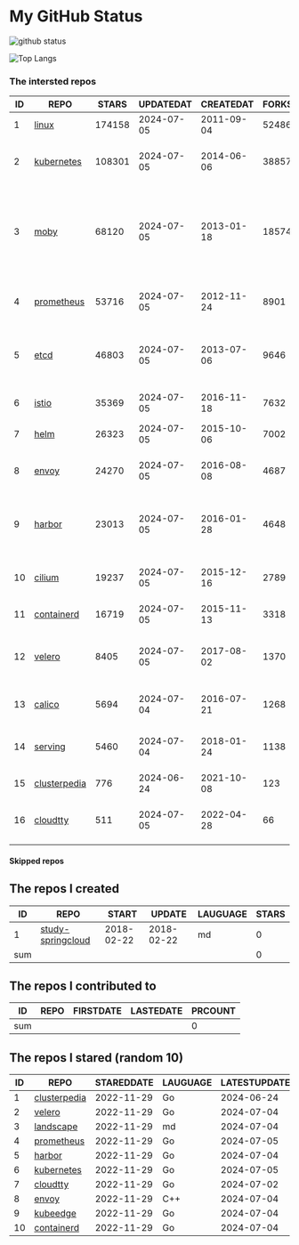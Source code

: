 # My GitHub Status

<img src="https://github-readme-stats-1.yihong0618.vercel.app/api?username=daoqingniu&show_icons=true&&&hide_title=true&count_private=true" alt="github status" />

![Top Langs](https://github-readme-stats-1.yihong0618.vercel.app/api/top-langs/?username=daoqingniu&layout=compact)

<!--START_SECTION:github_repos-->
### The intersted repos
| ID |                              REPO                               | STARS  | UPDATEDAT  | CREATEDAT  | FORKSCOUNT |                                                DESCRIPTIONS                                                |
|----|-----------------------------------------------------------------|--------|------------|------------|------------|------------------------------------------------------------------------------------------------------------|
|  1 | [linux](https://github.com/torvalds/linux)                      | 174158 | 2024-07-05 | 2011-09-04 |      52486 | Linux kernel source tree                                                                                   |
|  2 | [kubernetes](https://github.com/kubernetes/kubernetes)          | 108301 | 2024-07-05 | 2014-06-06 |      38857 | Production-Grade Container Scheduling and Management                                                       |
|  3 | [moby](https://github.com/moby/moby)                            |  68120 | 2024-07-05 | 2013-01-18 |      18574 | The Moby Project - a collaborative project for the container ecosystem to assemble container-based systems |
|  4 | [prometheus](https://github.com/prometheus/prometheus)          |  53716 | 2024-07-05 | 2012-11-24 |       8901 | The Prometheus monitoring system and time series database.                                                 |
|  5 | [etcd](https://github.com/etcd-io/etcd)                         |  46803 | 2024-07-05 | 2013-07-06 |       9646 | Distributed reliable key-value store for the most critical data of a distributed system                    |
|  6 | [istio](https://github.com/istio/istio)                         |  35369 | 2024-07-05 | 2016-11-18 |       7632 | Connect, secure, control, and observe services.                                                            |
|  7 | [helm](https://github.com/helm/helm)                            |  26323 | 2024-07-05 | 2015-10-06 |       7002 | The Kubernetes Package Manager                                                                             |
|  8 | [envoy](https://github.com/envoyproxy/envoy)                    |  24270 | 2024-07-05 | 2016-08-08 |       4687 | Cloud-native high-performance edge/middle/service proxy                                                    |
|  9 | [harbor](https://github.com/goharbor/harbor)                    |  23013 | 2024-07-05 | 2016-01-28 |       4648 | An open source trusted cloud native registry project that stores, signs, and scans content.                |
| 10 | [cilium](https://github.com/cilium/cilium)                      |  19237 | 2024-07-05 | 2015-12-16 |       2789 | eBPF-based Networking, Security, and Observability                                                         |
| 11 | [containerd](https://github.com/containerd/containerd)          |  16719 | 2024-07-05 | 2015-11-13 |       3318 | An open and reliable container runtime                                                                     |
| 12 | [velero](https://github.com/vmware-tanzu/velero)                |   8405 | 2024-07-05 | 2017-08-02 |       1370 | Backup and migrate Kubernetes applications and their persistent volumes                                    |
| 13 | [calico](https://github.com/projectcalico/calico)               |   5694 | 2024-07-04 | 2016-07-21 |       1268 | Cloud native networking and network security                                                               |
| 14 | [serving](https://github.com/knative/serving)                   |   5460 | 2024-07-04 | 2018-01-24 |       1138 | Kubernetes-based, scale-to-zero, request-driven compute                                                    |
| 15 | [clusterpedia](https://github.com/clusterpedia-io/clusterpedia) |    776 | 2024-06-24 | 2021-10-08 |        123 | The Encyclopedia of Kubernetes clusters                                                                    |
| 16 | [cloudtty](https://github.com/cloudtty/cloudtty)                |    511 | 2024-07-05 | 2022-04-28 |         66 | A Friendly Kubernetes CloudShell (Web Terminal) !                                                          |



#### Skipped repos
<!--END_SECTION:github_repos-->

<!--START_SECTION:my_github-->
## The repos I created
| ID  |                                 REPO                                 |   START    |   UPDATE   | LAUGUAGE | STARS |
|-----|----------------------------------------------------------------------|------------|------------|----------|-------|
|   1 | [study-springcloud](https://github.com/daoqingniu/study-springcloud) | 2018-02-22 | 2018-02-22 | md       |     0 |
| sum |                                                                      |            |            |          |     0 |

## The repos I contributed to
| ID  | REPO | FIRSTDATE | LASTEDATE | PRCOUNT |
|-----|------|-----------|-----------|---------|
| sum |      |           |           |       0 |

## The repos I stared (random 10)
| ID |                              REPO                               | STAREDDATE | LAUGUAGE | LATESTUPDATE |
|----|-----------------------------------------------------------------|------------|----------|--------------|
|  1 | [clusterpedia](https://github.com/clusterpedia-io/clusterpedia) | 2022-11-29 | Go       | 2024-06-24   |
|  2 | [velero](https://github.com/vmware-tanzu/velero)                | 2022-11-29 | Go       | 2024-07-04   |
|  3 | [landscape](https://github.com/cncf/landscape)                  | 2022-11-29 | md       | 2024-07-04   |
|  4 | [prometheus](https://github.com/prometheus/prometheus)          | 2022-11-29 | Go       | 2024-07-05   |
|  5 | [harbor](https://github.com/goharbor/harbor)                    | 2022-11-29 | Go       | 2024-07-04   |
|  6 | [kubernetes](https://github.com/kubernetes/kubernetes)          | 2022-11-29 | Go       | 2024-07-05   |
|  7 | [cloudtty](https://github.com/cloudtty/cloudtty)                | 2022-11-29 | Go       | 2024-07-02   |
|  8 | [envoy](https://github.com/envoyproxy/envoy)                    | 2022-11-29 | C++      | 2024-07-04   |
|  9 | [kubeedge](https://github.com/kubeedge/kubeedge)                | 2022-11-29 | Go       | 2024-07-04   |
| 10 | [containerd](https://github.com/containerd/containerd)          | 2022-11-29 | Go       | 2024-07-04   |

<!--END_SECTION:my_github-->
